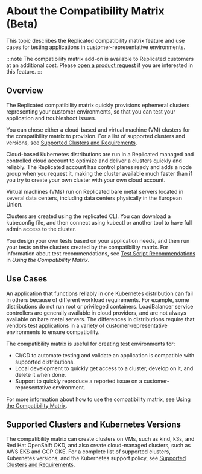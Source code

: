 # About the Compatibility Matrix (Beta)
This topic describes the Replicated compatibility matrix feature and use cases for testing applications in customer-representative environments.

:::note
The compatibility matrix add-on is available to Replicated customers at an additional cost. Please [open a product request](https://vendor.replicated.com/support?requestType=feature&productArea=vendor) if you are interested in this feature. 
:::

## Overview

The Replicated compatibility matrix quickly provisions ephemeral clusters representing your customer environments, so that you can test your application and troubleshoot issues.

You can chose either a cloud-based and virtual machine (VM) clusters for the compatibility matrix to provision. For a list of supported clusters and versions, see [Supported Clusters and Requirements](testing-supported-clusters).

Cloud-based Kubernetes distributions are run in a Replicated managed and controlled cloud account to optimize and deliver a clusters quickly and reliably. The Replicated account has control planes ready and adds a node group when you request it, making the cluster available much faster than if you try to create your own cluster with your own cloud account.

Virtual machines (VMs) run on Replicated bare metal servers located in several data centers, including data centers physically in the European Union.

Clusters are created using the replicated CLI. You can download a kubeconfig file, and then connect using kubectl or another tool to have full admin access to the cluster.

You design your own tests based on your application needs, and then run your tests on the clusters created by the compatibility matrix. For information about test recommendations, see [Test Script Recommendations](testing-how-to#test-script-recommendations) in _Using the Compatibility Matrix_.

## Use Cases

An application that functions reliably in one Kubernetes distribution can fail in others because of different workload requirements. For example, some distributions do not run root or privileged containers. LoadBalancer service controllers are generally available in cloud providers, and are not always available on bare metal servers. The differences in distributions require that vendors test applications in a variety of customer-representative environments to ensure compatibility.

The compatibility matrix is useful for creating test environments for:

- CI/CD to automate testing and validate an application is compatible with supported distributions.
- Local development to quickly get access to a cluster, develop on it, and delete it when done.
- Support to quickly reproduce a reported issue on a customer-representative environment.

For more information about how to use the compatibility matrix, see [Using the Compatibility Matrix](testing-how-to).

## Supported Clusters and Kubernetes Versions

The compatibility matrix can create clusters on VMs, such as kind, k3s, and Red Hat OpenShift OKD, and also create cloud-managed clusters, such as AWS EKS and GCP GKE. For a complete list of supported clusters, Kubernetes versions, and the Kubernetes support policy, see [Supported Clusters and Requirements](testing-supported-clusters).
